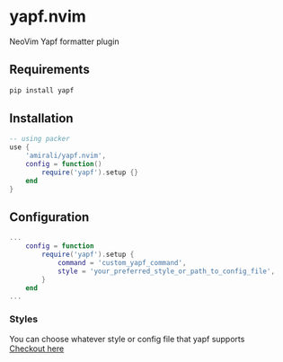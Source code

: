 # yapf.nvim
NeoVim Yapf formatter plugin

## Requirements
```bash
pip install yapf
```

## Installation
```lua
-- using packer
use {
	'amirali/yapf.nvim',
	config = function()
		require('yapf').setup {}
	end
}
```

## Configuration
```lua
...
	config = function
		require('yapf').setup {
			command = 'custom_yapf_command',
			style = 'your_preferred_style_or_path_to_config_file',
		}
	end
...
```

### Styles
You can choose whatever style or config file that yapf supports  
[Checkout here](https://github.com/google/yapf#formatting-style)
